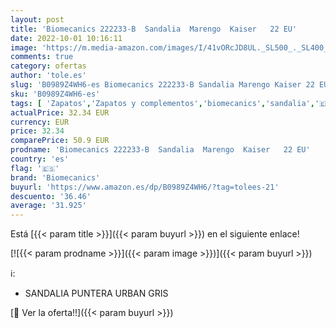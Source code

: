 ```yaml
---
layout: post
title: 'Biomecanics 222233-B  Sandalia  Marengo  Kaiser   22 EU'
date: 2022-10-01 10:16:11
image: 'https://m.media-amazon.com/images/I/41vORcJD8UL._SL500_._SL400_.jpg'
comments: true
category: ofertas
author: 'tole.es'
slug: 'B0989Z4WH6-es Biomecanics 222233-B Sandalia Marengo Kaiser 22 EU'
sku: 'B0989Z4WH6-es'
tags: [ 'Zapatos','Zapatos y complementos','biomecanics','sandalia','🇪🇸', ]
actualPrice: 32.34 EUR
currency: EUR
price: 32.34
comparePrice: 50.9 EUR
prodname: 'Biomecanics 222233-B  Sandalia  Marengo  Kaiser   22 EU'
country: 'es'
flag: '🇪🇸'
brand: 'Biomecanics'
buyurl: 'https://www.amazon.es/dp/B0989Z4WH6/?tag=tolees-21'
descuento: '36.46'
average: '31.925'
---
```


Está [{{< param title >}}]({{< param buyurl >}}) en el siguiente enlace!

[![{{< param prodname >}}]({{< param image >}})]({{< param buyurl >}})

ℹ️:

- SANDALIA PUNTERA URBAN GRIS

[🛒 Ver la oferta!!]({{< param buyurl >}})
